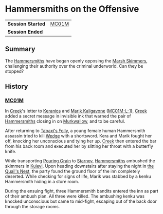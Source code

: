 # Hammersmiths on the Offensive

|||
| --- | --- |
| **Session Started** | [MC01M](../sessions/MC01M.md) | storyline.2
| **Session Ended** | |

## Summary

The [Hammersmiths](../organisations/hammersmiths.md) have began openly opposing the [Marsh Skimmers](../organisations/marsh-skimmers.md), challenging their authority over the criminal underworld. Can they be stopped?

## History

### [MC01M](../sessions/MC01M.md)

In [Creek](../characters/creek.md)'s letter to [Keranios](../characters/keranios.md) and [Marik Kaligavone](../characters/marik-kaligavone.md) ([MC01M-L-1](../letters/MC01M-L-1.md)), [Creek](../characters/creek.md) added a secret message in invisible ink that warned the pair of [Hammersmiths](../organisations/hammersmiths.md) closing in on [Murkwallow](../places/cities/murkwallow.md), and to be careful.

After returning to [Tabaxi's Folly](../places/buildings/tabaxis-folly.md), a young female human Hammersmith assassin tried to kill [Wedge](../characters/wedge.md) with a shortsword. Kera and Marik fought her off, knocking her unconscious and tying her up. [Creek](../characters/creek.md) then entered the bar from his back room and executed her by slitting her throat with a butterfly knife.

While transporting [Pouring Grain](../characters/pouring-grain.md) to [Starnov](../places/cities/starnov.md), [Hammersmiths](../organisations/hammersmiths.md) ambushed the skimmers in [Kulevi](../places/towns/kulevi.md). Upon heading downstairs after staying the night in [the Quail's Nest](../places/buildings/inns-taverns/the-quails-nest.md), the party found the ground floor of the inn completely deserted. While checking for signs of life, Marik was stabbed by a kenku Hammersmith hiding in a store room.

During the ensuing fight, three Hammersmith bandits entered the inn as part of their ambush plan. All three were killed. The ambushing kenku was knocked unconscious but came to mid-fight, escaping out of the back door through the storage rooms.
